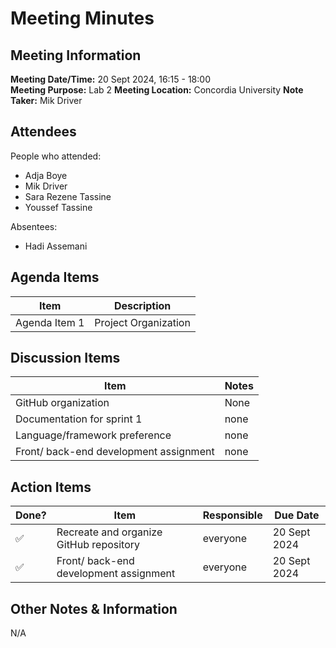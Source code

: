 # Meeting Minutes
## Meeting Information
**Meeting Date/Time:** 20 Sept 2024, 16:15 - 18:00  
**Meeting Purpose:** Lab 2
**Meeting Location:** Concordia University
**Note Taker:** Mik Driver

## Attendees
People who attended:
- Adja Boye
- Mik Driver
- Sara Rezene Tassine
- Youssef Tassine

Absentees:
- Hadi Assemani

## Agenda Items

Item | Description
---- | ----
Agenda Item 1 | Project Organization

## Discussion Items
Item | Notes |
---- | ---- |
GitHub organization | None |
Documentation for sprint 1 | none |
Language/framework preference | none |
Front/ back-end development assignment | none |


## Action Items
| Done? | Item | Responsible | Due Date |
| ---- | ---- | ---- | ---- |
| ✅ | Recreate and organize GitHub repository | everyone | 20 Sept 2024 |
| ✅ | Front/ back-end development assignment | everyone | 20 Sept 2024 |

## Other Notes & Information
N/A
